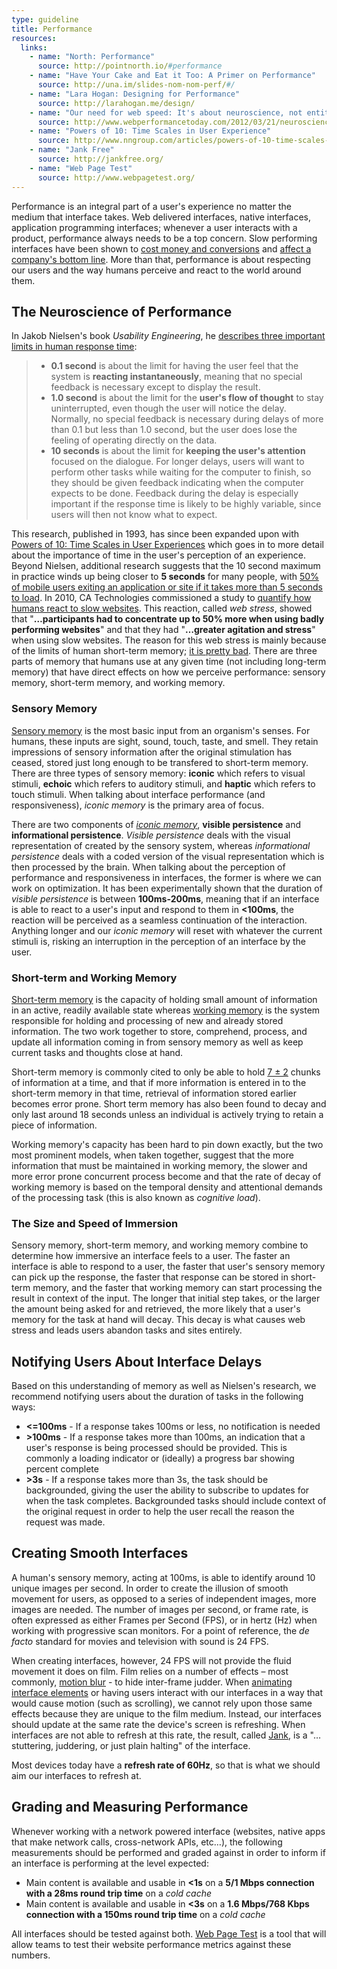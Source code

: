 ```yaml
---
type: guideline
title: Performance
resources:
  links:
    - name: "North: Performance"
      source: http://pointnorth.io/#performance
    - name: "Have Your Cake and Eat it Too: A Primer on Performance"
      source: http://una.im/slides-nom-nom-perf/#/
    - name: "Lara Hogan: Designing for Performance"
      source: http://larahogan.me/design/
    - name: "Our need for web speed: It's about neuroscience, not entitlement"
      source: http://www.webperformancetoday.com/2012/03/21/neuroscience-page-speed-web-performance/
    - name: "Powers of 10: Time Scales in User Experience"
      source: http://www.nngroup.com/articles/powers-of-10-time-scales-in-ux/
    - name: "Jank Free"
      source: http://jankfree.org/
    - name: "Web Page Test"
      source: http://www.webpagetest.org/
---
```


Performance is an integral part of a user's experience no matter the medium that interface takes. Web delivered interfaces, native interfaces, application programming interfaces; whenever a user interacts with a product, performance always needs to be a top concern. Slow performing interfaces have been shown to [cost money and conversions](http://www.fastcompany.com/1825005/how-one-second-could-cost-amazon-16-billion-sales) and [affect a company's bottom line](https://blog.kissmetrics.com/loading-time/). More than that, performance is about respecting our users and the way humans perceive and react to the world around them.

## The Neuroscience of Performance

In Jakob Nielsen's book _Usability Engineering_, he [describes three important limits in human response time](http://www.nngroup.com/articles/response-times-3-important-limits/):

> * **0.1 second** is about the limit for having the user feel that the system is **reacting instantaneously**, meaning that no special feedback is necessary except to display the result.
>* **1.0 second** is about the limit for the **user's flow of thought** to stay uninterrupted, even though the user will notice the delay. Normally, no special feedback is necessary during delays of more than 0.1 but less than 1.0 second, but the user does lose the feeling of operating directly on the data.
> * **10 seconds** is about the limit for **keeping the user's attention** focused on the dialogue. For longer delays, users will want to perform other tasks while waiting for the computer to finish, so they should be given feedback indicating when the computer expects to be done. Feedback during the delay is especially important if the response time is likely to be highly variable, since users will then not know what to expect.

This research, published in 1993, has since been expanded upon with [Powers of 10: Time Scales in User Experiences](http://www.nngroup.com/articles/powers-of-10-time-scales-in-ux/) which goes in to more detail about the importance of time in the user's perception of an experience. Beyond Nielsen, additional research suggests that the 10 second maximum in practice winds up being closer to **5 seconds** for many people, with [50% of mobile users exiting an application or site if it takes more than 5 seconds to load](http://e-commercefacts.com/research/2011/07/what-usrs-want-from-mobil/19986_WhatMobileUsersWant_Wp.pdf). In 2010, CA Technologies commissioned a study to [quantify how humans react to slow websites](http://www.webperformancetoday.com/2011/02/24/website-performance-web-stress/). This reaction, called *web stress*, showed that "**…participants had to concentrate up to 50% more when using badly performing websites**" and that they had "**…greater agitation and stress**" when using slow websites. The reason for this web stress is mainly because of the limits of human short-term memory; [it is pretty bad](http://www.nngroup.com/articles/website-response-times/). There are three parts of memory that humans use at any given time (not including long-term memory) that have direct effects on how we perceive performance: sensory memory, short-term memory, and working memory.

### Sensory Memory

[Sensory memory](http://en.wikipedia.org/wiki/Sensory_memory) is the most basic input from an organism's senses. For humans, these inputs are sight, sound, touch, taste, and smell. They retain impressions of sensory information after the original stimulation has ceased, stored just long enough to be transfered to short-term memory. There are three types of sensory memory: **iconic** which refers to visual stimuli, **echoic** which refers to auditory stimuli, and **haptic** which refers to touch stimuli. When talking about interface performance (and responsiveness), *iconic memory* is the primary area of focus.

There are two components of [*iconic memory*](http://en.wikipedia.org/wiki/Iconic_memory), **visible persistence** and **informational persistence**. *Visible persistence* deals with the visual representation of created by the sensory system, whereas *informational persistence* deals with a coded version of the visual representation which is then processed by the brain. When talking about the perception of performance and responsiveness in interfaces, the former is where we can work on optimization. It has been experimentally shown that the duration of *visible persistence* is between **100ms-200ms**, meaning that if an interface is able to react to a user's input and respond to them in **<100ms**, the reaction will be perceived as a seamless continuation of the interaction. Anything longer and our *iconic memory* will reset with whatever the current stimuli is, risking an interruption in the perception of an interface by the user.

### Short-term and Working Memory

[Short-term memory](http://en.wikipedia.org/wiki/Short-term_memory) is the capacity of holding small amount of information in an active, readily available state whereas [working memory](http://en.wikipedia.org/wiki/Working_memory) is the system responsible for holding and processing of new and already stored information. The two work together to store, comprehend, process, and update all information coming in from sensory memory as well as keep current tasks and thoughts close at hand.

Short-term memory is commonly cited to only be able to hold [7 ± 2](http://en.wikipedia.org/wiki/The_Magical_Number_Seven,_Plus_or_Minus_Two) chunks of information at a time, and that if more information is entered in to the short-term memory in that time, retrieval of information stored earlier becomes error prone. Short term memory has also been found to decay and only last around 18 seconds unless an individual is actively trying to retain a piece of information.

Working memory's capacity has been hard to pin down exactly, but the two most prominent models, when taken together, suggest that the more information that must be maintained in working memory, the slower and more error prone concurrent process become and that the rate of decay of working memory is based on the temporal density and attentional demands of the processing task (this is also known as *cognitive load*).

### The Size and Speed of Immersion

Sensory memory, short-term memory, and working memory combine to determine how immersive an interface feels to a user. The faster an interface is able to respond to a user, the faster that user's sensory memory can pick up the response, the faster that response can be stored in short-term memory, and the faster that working memory can start processing the result in context of the input. The longer that initial step takes, or the larger the amount being asked for and retrieved, the more likely that a user's memory for the task at hand will decay. This decay is what causes web stress and leads users abandon tasks and sites entirely.

## Notifying Users About Interface Delays

Based on this understanding of memory as well as Nielsen's research, we recommend notifying users about the duration of tasks in the following ways:

* **<=100ms** - If a response takes 100ms or less, no notification is needed
* **>100ms** - If a response takes more than 100ms, an indication that a user's response is being processed should be provided. This is commonly a loading indicator or (ideally) a progress bar showing percent complete
* **>3s** - If a response takes more than 3s, the task should be backgrounded, giving the user the ability to subscribe to updates for when the task completes. Backgrounded tasks should include context of the original request in order to help the user recall the reason the request was made.

## Creating Smooth Interfaces

A human's sensory memory, acting at 100ms, is able to identify around 10 unique images per second. In order to create the illusion of smooth movement for users, as opposed to a series of independent images, more images are needed. The number of images per second, or frame rate, is often expressed as either Frames per Second (FPS), or in hertz (Hz) when working with progressive scan monitors. For a point of reference, the *de facto* standard for movies and television with sound is 24 FPS.

When creating interfaces, however, 24 FPS will not provide the fluid movement it does on film. Film relies on a number of effects – most commonly, [motion blur](http://en.wikipedia.org/wiki/Motion_blur) - to hide inter-frame judder. When [animating interface elements](/guidelines/interaction/animation/) or having users interact with our interfaces in a way that would cause motion (such as scrolling), we cannot rely upon those same effects because they are unique to the film medium. Instead, our interfaces should update at the same rate the device's screen is refreshing. When interfaces are not able to refresh at this rate, the result, called [Jank](http://jankfree.org/), is a "…stuttering, juddering, or just plain halting" of the interface.

Most devices today have a **refresh rate of 60Hz**, so that is what we should aim our interfaces to refresh at.

## Grading and Measuring Performance

Whenever working with a network powered interface (websites, native apps that make network calls, cross-network APIs, etc…), the following measurements should be performed and graded against in order to inform if an interface is performing at the level expected:

* Main content is available and usable in **<1s** on a **5/1 Mbps connection with a 28ms round trip time** on a *cold cache*
* Main content is available and usable in **<3s** on a **1.6 Mbps/768 Kbps connection with a 150ms round trip time** on a *cold cache*

All interfaces should be tested against both. [Web Page Test](http://www.webpagetest.org/) is a tool that will allow teams to test their website performance metrics against these numbers. 
